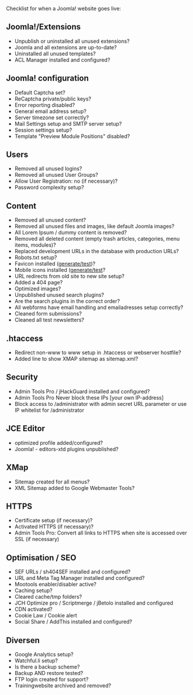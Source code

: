 Checklist for when a Joomla! website goes live:

## Joomla!/Extensions
* Unpublish or uninstalled all unused extensions?
* Joomla and all extensions are up-to-date?
* Uninstalled all unused templates?
* ACL Manager installed and configured?

## Joomla! configuration
* Default Captcha set?
* ReCaptcha private/public keys?
* Error reporting disabled?
* General email address setup?
* Server timezone set correctly?
* Mail Settings setup and SMTP server setup?
* Session settings setup?
* Template "Preview Module Positions" disabled?

## Users
* Removed all unused logins?
* Removed all unused User Groups?
* Allow User Registration: no (if necessary)?
* Password complexity setup?

## Content
* Removed all unused content?
* Removed all unused files and images, like default Joomla images?
* All Lorem Ipsum / dummy content is removed?
* Removed all deleted content (empty trash articles, categories, menu items, modules)?
* Replaced development URLs in the database with production URLs?
* Robots.txt setup?
* Favicon installed ([generate/test](http://realfavicongenerator.net/))?
* Mobile icons installed ([generate/test](http://realfavicongenerator.net/)?
* URL redirects from old site to new site setup?
* Added a 404 page?
* Optimized images?
* Unpublished unused search plugins?
* Are the search plugins in the correct order?
* All webforms have email handling and emailadresses setup correctly?
* Cleaned form submissions?
* Cleaned all test newsletters?

## .htaccess
* Redirect non-www to www setup in .htaccess or webserver hostfile?
* Added line to show XMAP sitemap as sitemap.xml?

## Security
* Admin Tools Pro / jHackGuard installed and configured?
* Admin Tools Pro Never block these IPs [your own IP-address]
* Block access to /administrator with admin secret URL parameter or use IP whitelist for /administrator

## JCE Editor
* optimized profile added/configured?
* Joomla! - editors-xtd plugins unpublished?

## XMap
* Sitemap created for all menus?
* XML Sitemap added to Google Webmaster Tools?

## HTTPS
* Certificate setup (if necessary)?
* Activated HTTPS (if necessary)?
* Admin Tools Pro: Convert all links to HTTPS when site is accessed over SSL (if necessary)

## Optimisation / SEO
* SEF URLs / sh404SEF installed and configured?
* URL and Meta Tag Manager installed and configured?
* Mootools enabler/disabler active?
* Caching setup?
* Cleared cache/tmp folders?
* JCH Optimize pro / Scriptmerge / jBetolo installed and configured
* CDN activated?
* Cookie Law / Cookie alert
* Social Share / AddThis installed and configured?

## Diversen
* Google Analytics setup?
* Watchful.li setup?
* Is there a backup scheme?
* Backup AND restore tested?
* FTP login created for support?
* Trainingwebsite archived and removed?